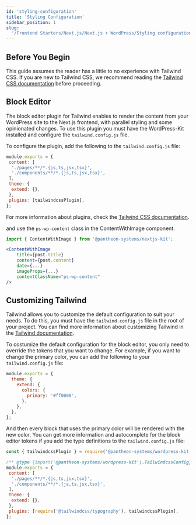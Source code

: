 ```yaml
---
id: 'styling-configuration'
title: 'Styling Configuration'
sidebar_position: 1
slug:
  '/Frontend Starters/Next.js/Next.js + WordPress/Styling configuration'
---
```


## Before You Begin

This guide assumes the reader has a little to no experience with Tailwind CSS. If you are new to Tailwind CSS, we recommend reading the [Tailwind CSS documentation](https://tailwindcss.com/docs) before proceeding.

## Block Editor

The block editor plugin for Tailwind enables to render the content from your WordPress site to the Next.js frontend, with parallel styling and some opinionated changes. To use this plugin you must have the WordPress-Kit installed and configure the `tailwind.config.js` file.

To configure the plugin, add the following to the `tailwind.config.js` file:

```js
module.exports = {
 content: [
  './pages/**/*.{js,ts,jsx,tsx}',
  './components/**/*.{js,ts,jsx,tsx}',
 ],
 theme: {
  extend: {},
 },
 plugins: [tailwindcssPlugin],
};
```

For more information about plugins, check the [Tailwind CSS documentation](https://tailwindcss.com/docs/plugins).

and use the `ps-wp-content` class in the ContentWithImage component.

```jsx
import { ContentWithImage } from '@pantheon-systems/nextjs-kit';

<ContentWithImage
    title={post.title}
    content={post.content}
    date={...}
    imageProps={...}
    contentClassName="ps-wp-content"
/>
```

## Customizing Tailwind

Tailwind allows you to customize the default configuration to suit your needs. To do this, you must have the `tailwind.config.js` file in the root of your project. You can find more information about customizing Tailwind in the [Tailwind documentation](https://tailwindcss.com/docs/configuration).

To costumize the default configuration for the block editor, you only need to override the tokens that you want to change. For example, if you want to change the primary color, you can add the following to your `tailwind.config.js` file:

```js
module.exports = {
  theme: {
    extend: {
      colors: {
        primary: '#ff0000',
      },
    },
  },
};
```

And then every block that uses the primary color will be rendered with the new color. You can get more information and autocomplete for the block editor tokens if you add the type definitions to the `tailwind.config.js` file:

```js
const { tailwindcssPlugin } = require('@pantheon-systems/wordpress-kit');

/** @type {import('@pantheon-systems/wordpress-kit').TailwindcssConfig} */
module.exports = {
 content: [
  './pages/**/*.{js,ts,jsx,tsx}',
  './components/**/*.{js,ts,jsx,tsx}',
 ],
 theme: {
  extend: {},
 },
 plugins: [require('@tailwindcss/typography'), tailwindcssPlugin],
};

```
